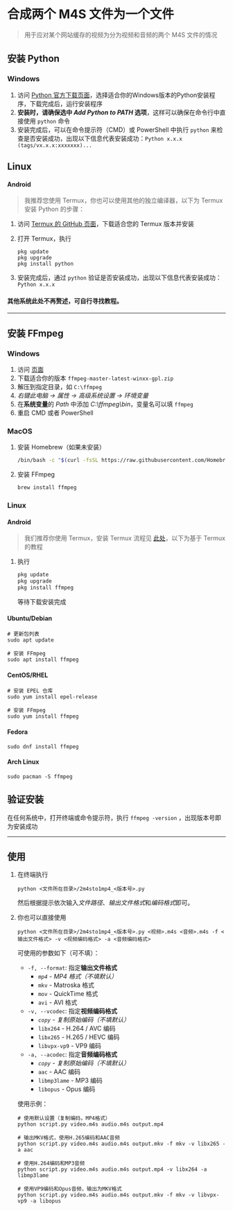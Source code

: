 # 合成两个 M4S 文件为一个文件

> 用于应对某个网站缓存的视频为分为视频和音频的两个 M4S 文件的情况



## 安装 Python

### Windows

1. 访问 [Python 官方下载页面](https://www.python.org/downloads/windows/)，选择适合你的Windows版本的Python安装程序，下载完成后，运行安装程序
2. **安装时，请确保选中 *Add Python to PATH* 选项**，这样可以确保在命令行中直接使用 `python` 命令
3. 安装完成后，可以在命令提示符（CMD）或 PowerShell 中执行 `python` 来检查是否安装成功，出现以下信息代表安装成功：`Python x.x.x (tags/vx.x.x:xxxxxxx)...`

## Linux

#### Android

> 我推荐您使用 Termux，你也可以使用其他的独立编译器，以下为 Termux 安装 Python 的步骤：

1. <span id="termux">访问 [Termux 的 GitHub 页面](https://github.com/termux/termux-app/releases/)，下载适合您的 Termux 版本并安装</span>

2. 打开 Termux，执行
   ```shell
   pkg update
   pkg upgrade
   pkg install python
   ```

3. 安装完成后，通过 `python` 验证是否安装成功，出现以下信息代表安装成功：`Python x.x.x `

#### 其他系统此处不再赘述，可自行寻找教程。



---



## 安装 FFmpeg

### Windows

1. 访问 [页面](https://github.com/BtbN/FFmpeg-Builds/releases)
2. 下载适合你的版本 `ffmpeg-master-latest-winxx-gpl.zip`
3. 解压到指定目录，如 `C:\ffmpeg`
4. *右键此电脑 → 属性 → 高级系统设置 → 环境变量*
5. 在**系统变量**的 *Path* 中添加 *C:\ffmpeg\bin*，变量名可以填 `ffmpeg`
6. 重启 CMD 或者 PowerShell

### MacOS

1. 安装 Homebrew（如果未安装）

   ```bash
   /bin/bash -c "$(curl -fsSL https://raw.githubusercontent.com/Homebrew/install/HEAD/install.sh)"
   ```

2. 安装 FFmpeg

   ```bash
   brew install ffmpeg
   ```

### Linux

#### Android

> 我们推荐你使用 Termux，安装 Termux 流程见 [此处](#termux)，以下为基于 Termux 的教程

1. 执行

   ```bash
   pkg update
   pkg upgrade
   pkg install ffmpeg
   ```

   等待下载安装完成

#### Ubuntu/Debian

```shell
# 更新包列表
sudo apt update

# 安装 FFmpeg
sudo apt install ffmpeg
```

#### CentOS/RHEL

```shell
# 安装 EPEL 仓库
sudo yum install epel-release

# 安装 FFmpeg
sudo yum install ffmpeg
```

#### Fedora

```shell
sudo dnf install ffmpeg
````

#### Arch Linux

```shell
sudo pacman -S ffmpeg
```

## 验证安装

在任何系统中，打开终端或命令提示符，执行 `ffmpeg -version` ，出现版本号即为安装成功



---



## 使用

1. 在终端执行

    ```shell
    python <文件所在目录>/2m4sto1mp4_<版本号>.py
    ```

    然后根据提示依次输入*文件路径*、*输出文件格式*和*编码格式*即可。

2. 你也可以直接使用

    ```shell
    python <文件所在目录>/2m4sto1mp4_<版本号>.py <视频>.m4s <音频>.m4s -f <输出文件格式> -v <视频编码格式> -a <音频编码格式>
    ```

    可使用的参数如下（可不填）：

    - `-f, --format`: 指定**输出文件格式**
      - *`mp4` - MP4 格式（不填默认）*
      - `mkv` - Matroska 格式
      - `mov` - QuickTime 格式
      - `avi` - AVI 格式
    - `-v, --vcodec`: 指定**视频编码格式**
      - *`copy` - 复制原始编码（不填默认）*
      - `libx264` - H.264 / AVC 编码
      - `libx265` - H.265 / HEVC 编码
      - `libvpx-vp9` - VP9 编码
    - `-a, --acodec`: 指定**音频编码格式**
      - *`copy` - 复制原始编码（不填默认）*
      - `aac` - AAC 编码
      - `libmp3lame` - MP3 编码
      - `libopus` - Opus 编码
    
    使用示例：
    ```shell
    # 使用默认设置（复制编码，MP4格式）
    python script.py video.m4s audio.m4s output.mp4
    
    # 输出MKV格式，使用H.265编码和AAC音频
    python script.py video.m4s audio.m4s output.mkv -f mkv -v libx265 -a aac
    
    # 使用H.264编码和MP3音频
    python script.py video.m4s audio.m4s output.mp4 -v libx264 -a libmp3lame
    
    # 使用VP9编码和Opus音频，输出为MKV格式
    python script.py video.m4s audio.m4s output.mkv -f mkv -v libvpx-vp9 -a libopus
	```
